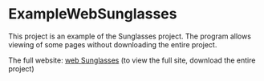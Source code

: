 # ExampleWebSunglasses
This project is an example of the Sunglasses project. The program allows viewing of some pages without downloading the entire project.

The full website: <a href="https://github.com/Harelazimtas/Web-Sunglasses-Shop">web Sunglasses</a>  (to view the full site, download the entire project)
